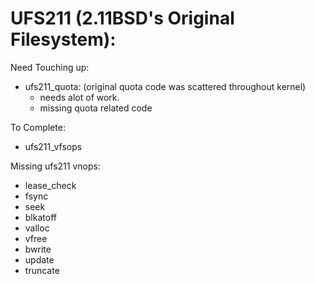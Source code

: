 # UFS211 (2.11BSD's Original Filesystem):
Need Touching up:
- ufs211_quota: 
	(original quota code was scattered throughout kernel)
	- needs alot of work. 
	- missing quota related code
	
To Complete:
- ufs211_vfsops

	
Missing ufs211 vnops:
- lease_check
- fsync
- seek
- blkatoff
- valloc
- vfree
- bwrite
- update
- truncate
